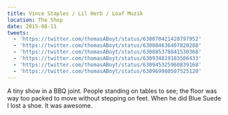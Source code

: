 ```yaml
---
title: Vince Staples / Lil Herb / Loaf Muzik
location: The Shop
date: 2015-08-11
tweets:
  - 'https://twitter.com/thomasABoyt/status/630870421420797952'
  - 'https://twitter.com/thomasABoyt/status/630884636407820288'
  - 'https://twitter.com/thomasABoyt/status/630885378841530368'
  - 'https://twitter.com/thomasABoyt/status/630934819103506433'
  - 'https://twitter.com/thomasABoyt/status/630945325960839168'
  - 'https://twitter.com/thomasABoyt/status/630969980507525120'
---
```


A tiny show in a BBQ joint. People standing on tables to see; the floor was way too packed to move without stepping on feet. When he did Blue Suede I lost a shoe. It was awesome.
